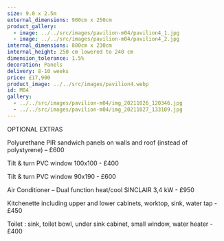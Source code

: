 ```yaml
---
size: 9.0 x 2.5m
external_dimensions: 900cm x 250cm
product_gallery:
  - image: ../../src/images/pavilion-m04/pavilion4_1.jpg
  - image: ../../src/images/pavilion-m04/pavilion4_2.jpg
internal_dimensions: 880cm x 230cm
internal_height: 250 cm lowered to 240 cm
dimension_tolerance: 1.5%
decoration: Panels
delivery: 8-10 weeks
price: £17,900
product_image: ../../src/images/pavilion4.webp
id: M04
gallery:
  - ../../src/images/pavilion-m04/img_20211026_120346.jpg
  - ../../src/images/pavilion-m04/img_20211027_133109.jpg
---
```

OPTIONAL EXTRAS



   Polyurethane PIR sandwich panels on walls and roof (instead of polystyrene) – £600

   Tilt & turn PVC window 100x100 - £400

   Tilt & turn PVC window 90x190 - £600

   Air Conditioner – Dual function heat/cool SINCLAIR 3,4 kW - £950

   Kitchenette including upper and lower cabinets, worktop, sink, water tap - £450

   Toilet : sink, toilet bowl, under sink cabinet, small window, water heater - £400
